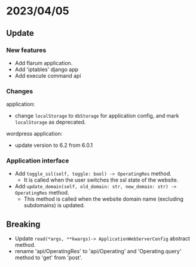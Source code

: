 # 2023/04/05
## Update
### New features

- Add flarum application.
- Add 'iptables' django app
- Add execute command api

### Changes

application:
  - change `localStorage` to `dbStorage` for application config, and mark `localStorage` as deprecated.

wordpress application:
  - update version to 6.2 from 6.0.1
### Application interface

- Add `toggle_ssl(self, toggle: bool) -> OperatingRes` method.
  - It is called when the user switches the ssl state of the website.
- Add `update_domain(self, old_domain: str, new_domain: str) -> OperatingRes` method.
  - This method is called when the website domain name (excluding subdomains) is updated.

## Breaking

- Update `read(*args, **kwargs)-> ApplicationWebServerConfig` abstract method.
- rename 'api/OperatingRes' to 'api/Operating' and 'Operating.query' method to 'get' from 'post'.